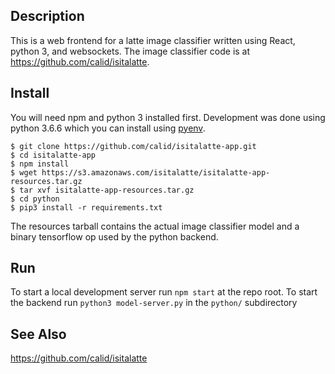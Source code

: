 ## Description

This is a web frontend for a latte image classifier written using React,
python 3, and websockets. The image classifier code is at
https://github.com/calid/isitalatte.

## Install

You will need npm and python 3 installed first. Development was done using python 3.6.6 which you can install using [pyenv](https://github.com/pyenv/pyenv).

```
$ git clone https://github.com/calid/isitalatte-app.git
$ cd isitalatte-app
$ npm install
$ wget https://s3.amazonaws.com/isitalatte/isitalatte-app-resources.tar.gz
$ tar xvf isitalatte-app-resources.tar.gz
$ cd python
$ pip3 install -r requirements.txt
```

The resources tarball contains the actual image classifier model and a binary
tensorflow op used by the python backend.

## Run

To start a local development server run `npm start` at the repo root.  To start
the backend run `python3 model-server.py` in the `python/` subdirectory

## See Also

https://github.com/calid/isitalatte
